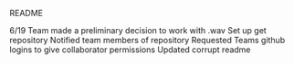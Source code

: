 README

6/19 Team made a preliminary decision to work with .wav
     Set up get repository
     Notified team members of repository
     Requested Teams github logins to give collaborator permissions
     Updated corrupt readme

